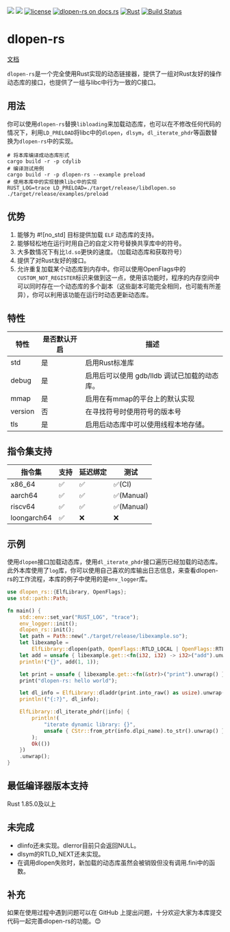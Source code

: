 [![](https://img.shields.io/crates/v/dlopen-rs.svg)](https://crates.io/crates/dlopen-rs)
[![](https://img.shields.io/crates/d/dlopen-rs.svg)](https://crates.io/crates/dlopen-rs)
[![license](https://img.shields.io/crates/l/dlopen-rs.svg)](https://crates.io/crates/dlopen-rs)
[![dlopen-rs on docs.rs](https://docs.rs/dlopen-rs/badge.svg)](https://docs.rs/dlopen-rs)
[![Rust](https://img.shields.io/badge/rust-1.85.0%2B-blue.svg?maxAge=3600)](https://github.com/weizhiao/dlopen_rs)
[![Build Status](https://github.com/weizhiao/dlopen-rs/actions/workflows/rust.yml/badge.svg)](https://github.com/weizhiao/dlopen-rs/actions)
# dlopen-rs

[文档](https://docs.rs/dlopen-rs/)

`dlopen-rs`是一个完全使用Rust实现的动态链接器，提供了一组对Rust友好的操作动态库的接口，也提供了一组与libc中行为一致的C接口。

## 用法
你可以使用`dlopen-rs`替换`libloading`来加载动态库，也可以在不修改任何代码的情况下，利用`LD_PRELOAD`将libc中的`dlopen`，`dlsym`，`dl_iterate_phdr`等函数替换为`dlopen-rs`中的实现。

```shell
# 将本库编译成动态库形式
cargo build -r -p cdylib
# 编译测试用例
cargo build -r -p dlopen-rs --example preload
# 使用本库中的实现替换libc中的实现
RUST_LOG=trace LD_PRELOAD=./target/release/libdlopen.so ./target/release/examples/preload
```

## 优势
1. 能够为 #![no_std] 目标提供加载 `ELF` 动态库的支持。
2. 能够轻松地在运行时用自己的自定义符号替换共享库中的符号。
3. 大多数情况下有比`ld.so`更快的速度。（加载动态库和获取符号）
4. 提供了对Rust友好的接口。
5. 允许重复加载某个动态库到内存中。你可以使用OpenFlags中的`CUSTOM_NOT_REGISTER`标识来做到这一点，使用该功能时，程序的内存空间中可以同时存在一个动态库的多个副本（这些副本可能完全相同，也可能有所差异），你可以利用该功能在运行时动态更新动态库。

## 特性

| 特性    | 是否默认开启 | 描述                                         |
| ------- | ------------ | -------------------------------------------- |
| std     | 是           | 启用Rust标准库                               |
| debug   | 是           | 启用后可以使用 gdb/lldb 调试已加载的动态库。 |
| mmap    | 是           | 启用在有mmap的平台上的默认实现               |
| version | 否           | 在寻找符号时使用符号的版本号                 |
| tls     | 是           | 启用后动态库中可以使用线程本地存储。         |

## 指令集支持

| 指令集      | 支持 | 延迟绑定 | 测试      |
| ----------- | ---- | -------- | --------- |
| x86_64      | ✅    | ✅        | ✅(CI)     |
| aarch64     | ✅    | ✅        | ✅(Manual) |
| riscv64     | ✅    | ✅        | ✅(Manual) |
| loongarch64 | ✅    | ❌        | ❌         |

## 示例

使用`dlopen`接口加载动态库，使用`dl_iterate_phdr`接口遍历已经加载的动态库。此外本库使用了`log`库，你可以使用自己喜欢的库输出日志信息，来查看dlopen-rs的工作流程，本库的例子中使用的是`env_logger`库。
```rust
use dlopen_rs::{ElfLibrary, OpenFlags};
use std::path::Path;

fn main() {
    std::env::set_var("RUST_LOG", "trace");
    env_logger::init();
    dlopen_rs::init();
    let path = Path::new("./target/release/libexample.so");
    let libexample =
        ElfLibrary::dlopen(path, OpenFlags::RTLD_LOCAL | OpenFlags::RTLD_LAZY).unwrap();
    let add = unsafe { libexample.get::<fn(i32, i32) -> i32>("add").unwrap() };
    println!("{}", add(1, 1));

    let print = unsafe { libexample.get::<fn(&str)>("print").unwrap() };
    print("dlopen-rs: hello world");

	let dl_info = ElfLibrary::dladdr(print.into_raw() as usize).unwrap();
    println!("{:?}", dl_info);

    ElfLibrary::dl_iterate_phdr(|info| {
        println!(
            "iterate dynamic library: {}",
            unsafe { CStr::from_ptr(info.dlpi_name).to_str().unwrap() }
        );
        Ok(())
    })
    .unwrap();
}
```

## 最低编译器版本支持
Rust 1.85.0及以上

## 未完成
* dlinfo还未实现。dlerror目前只会返回NULL。
* dlsym的RTLD_NEXT还未实现。
* 在调用dlopen失败时，新加载的动态库虽然会被销毁但没有调用.fini中的函数。
## 补充
如果在使用过程中遇到问题可以在 GitHub 上提出问题，十分欢迎大家为本库提交代码一起完善dlopen-rs的功能。😊
